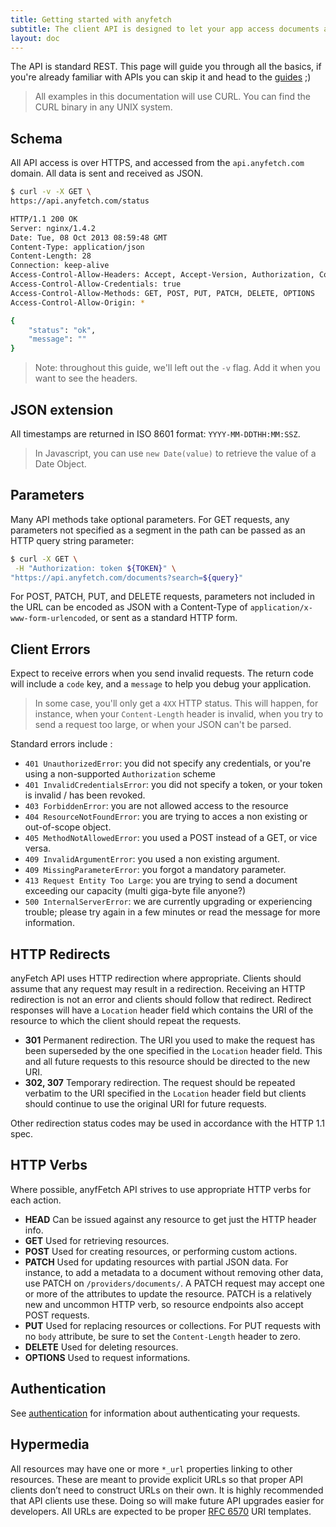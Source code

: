 ```yaml
---
title: Getting started with anyfetch
subtitle: The client API is designed to let your app access documents and metadata on anyfetch after processing.
layout: doc
---
```


The API is standard REST. This page will guide you through all the basics, if you're already familiar with APIs you can skip it and head to the [guides](/guides) ;)

> All examples in this documentation will use CURL. You can find the CURL binary in any UNIX system.

## Schema

All API access is over HTTPS, and accessed from the `api.anyfetch.com` domain. All data is sent and received as JSON.

```sh
$ curl -v -X GET \
https://api.anyfetch.com/status

HTTP/1.1 200 OK
Server: nginx/1.4.2
Date: Tue, 08 Oct 2013 08:59:48 GMT
Content-Type: application/json
Content-Length: 28
Connection: keep-alive
Access-Control-Allow-Headers: Accept, Accept-Version, Authorization, Content-Type, Api-Version, X-Requested-With
Access-Control-Allow-Credentials: true
Access-Control-Allow-Methods: GET, POST, PUT, PATCH, DELETE, OPTIONS
Access-Control-Allow-Origin: *

{
	"status": "ok",
	"message": ""
}
```

> Note: throughout this guide, we'll left out the `-v` flag. Add it when you want to see the headers.

## JSON extension
All timestamps are returned in ISO 8601 format: `YYYY-MM-DDTHH:MM:SSZ`.

> In Javascript, you can use `new Date(value)` to retrieve the value of a Date Object.

## Parameters

Many API methods take optional parameters. For GET requests, any parameters not specified as a segment in the path can be passed as an HTTP query string parameter:

```sh
$ curl -X GET \
 -H "Authorization: token ${TOKEN}" \
"https://api.anyfetch.com/documents?search=${query}"
```

For POST, PATCH, PUT, and DELETE requests, parameters not included in the URL can be encoded as JSON with a Content-Type of `application/x-www-form-urlencoded`, or sent as a standard HTTP form.

## Client Errors

Expect to receive errors when you send invalid requests. The return code will include a `code` key, and a `message` to help you debug your application.

> In some case, you'll only get a `4XX` HTTP status. This will happen, for instance, when your `Content-Length` header is invalid, when you try to send a request too large, or when your JSON can't be parsed.

Standard errors include :

* `401 UnauthorizedError`: you did not specify any credentials, or you're using a non-supported `Authorization` scheme
* `401 InvalidCredentialsError`: you did not specify a token, or your token is invalid / has been revoked.
* `403 ForbiddenError`: you are not allowed access to the resource
* `404 ResourceNotFoundError`: you are trying to acces a non existing or out-of-scope object.
* `405 MethodNotAllowedError`: you used a POST instead of a GET, or vice versa.
* `409 InvalidArgumentError`: you used a non existing argument.
* `409 MissingParameterError`: you forgot a mandatory parameter.
* `413 Request Entity Too Large`: you are trying to send a document exceeding our capacity (multi giga-byte file anyone?)
* `500 InternalServerError`: we are currently upgrading or experiencing trouble; please try again in a few minutes or read the message for more information.


## HTTP Redirects

anyFetch API uses HTTP redirection where appropriate. Clients should assume that any request may result in a redirection. Receiving an HTTP redirection is not an error and clients should follow that redirect. Redirect responses will have a `Location` header field which contains the URI of the resource to which the client should repeat the requests.

- __301__ Permanent redirection. The URI you used to make the request has been superseded by the one specified in the `Location` header field. This and all future requests to this resource should be directed to the new URI.
- __302, 307__ Temporary redirection. The request should be repeated verbatim to the URI specified in the `Location` header field but clients should continue to use the original URI for future requests.

Other redirection status codes may be used in accordance with the HTTP 1.1 spec.

## HTTP Verbs

Where possible, anyfFetch API strives to use appropriate HTTP verbs for each action.

- __HEAD__ Can be issued against any resource to get just the HTTP header info.
- __GET__ Used for retrieving resources.
- __POST__ Used for creating resources, or performing custom actions.
- __PATCH__ Used for updating resources with partial JSON data. For instance, to add a metadata to a document without removing other data, use PATCH on `/providers/documents/`. A PATCH request may accept one or more of the attributes to update the resource. PATCH is a relatively new and uncommon HTTP verb, so resource endpoints also accept POST requests.
- __PUT__ Used for replacing resources or collections. For PUT requests with no `body` attribute, be sure to set the `Content-Length` header to zero.
- __DELETE__ Used for deleting resources.
- __OPTIONS__ Used to request informations.

## Authentication
See [authentication](/authentication.html) for information about authenticating your requests.

## Hypermedia
All resources may have one or more `*_url` properties linking to other resources. These are meant to provide explicit URLs so that proper API clients don’t need to construct URLs on their own. It is highly recommended that API clients use these. Doing so will make future API upgrades easier for developers. All URLs are expected to be proper [RFC 6570](http://tools.ietf.org/html/rfc6570) URI templates.
